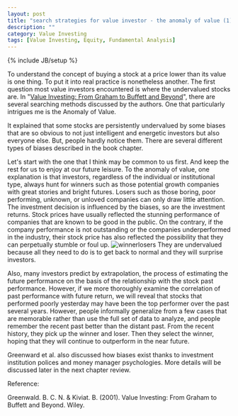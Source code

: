 ```yaml
---
layout: post
title: "search strategies for value investor - the anomaly of value (1)"
description: ""
category: Value Investing
tags: [Value Investing, Equity, Fundamental Analysis]
---
```

{% include JB/setup %}

To understand the concept of buying a stock at a price lower than its value is one thing. To put it into real practice is nonetheless another. The first question most value investors encountered is where the undervalued stocks are. In "[Value Investing: From Graham to Buffett and Beyond]( http://www.amazon.com/Value-Investing-Graham-Buffett-Finance/dp/0471463396/ref=sr_1_1?s=books&ie=UTF8&qid=1348148002&sr=1-1&keywords=value+investing)", there are several searching methods discussed by the authors. One that particularly intrigues me is the Anomaly of Value.

It explained that some stocks are persistently undervalued by some biases that are so obvious to not just intelligent and energetic investors but also everyone else. But, people hardly notice them. There are several different types of biases described in the book chapter.

Let's start with the one that I think may be common to us first. And keep the rest for us to enjoy at our future leisure. To the anomaly of value, one explanation is that investors, regardless of the individual or institutional type, always hunt for winners such as those potential growth companies with great stories and bright futures. Losers such as those boring, poor performing, unknown, or unloved companies can only draw little attention. The investment decision is influenced by the biases, so are the investment returns. Stock prices have usually reflected the stunning performance of companies that are known to be good in the public. On the contrary, if the company performance is not outstanding or the companies underperformed in the industry, their stock price has also reflected the possibility that they can perpetually stumble or foul up. ![winnerlosers](http://ryancheng.s3.amazonaws.com/Linear%20Programming/valueinvesting.jpg) They are undervalued because all they need to do is to get back to normal and they will surprise investors.

Also, many investors predict by extrapolation, the process of estimating the future performance on the basis of the relationship with the stock past performance. However, if we more thoroughly examine the correlation of past performance with future return, we will reveal that stocks that performed poorly yesterday may have been the top performer over the past several years. However, people informally generalize from a few cases that are memorable rather than use the full set of data to analyze, and people remember the recent past better than the distant past. From the recent history, they pick up the winner and loser. Then they select the winner, hoping that they will continue to outperform in the near future.

Greenward et al. also discussed how biases exist thanks to investment institution polices and money manager psychologies. More details will be discussed later in the next chapter review.

Reference:

Greenwald. B. C. N. & Kiviat. B. (2001). Value Investing: From Graham to Buffett and Beyond. Wiley.
